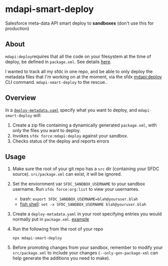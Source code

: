 # mdapi-smart-deploy

Salesforce meta-data API smart deploy to **sandboxes** (don't use this for production)

## About

`mdapi:deploy`requires that all the code on your filesystem at the time of deploy, be defined in `package.xml`.  See details [here](https://salesforce.stackexchange.com/questions/227117/metadata-api-howto-deploy-only-what-specified-in-package-xml).


I wanted to track all my sfdc in one repo, and be able to only deploy the metadata files that I'm working on at the moment, via the sfdx [mdapi:deploy](https://developer.salesforce.com/docs/atlas.en-us.sfdx_cli_reference.meta/sfdx_cli_reference/cli_reference_force_mdapi.htm#cli_reference_deploy) CLI command.  `mdapi-smart-deploy` to the rescue..

## Overview

In a [`deploy-metadata.yaml`](./examples/deploy-metadata.yaml) specify what you want to deploy, and `mdapi-smart-deploy` will: 

1.  Create a zip file containing a dynamically generated `package.xml`, with only the files you want to deploy.
1.  Invokes `sfdx force:mdapi:deploy` against your sandbox.
1.  Checks status of the deploy and reports errors

## Usage

1.  Make sure the root of your git repo has a `src` dir (containing your SFDC source).  `src/package.xml` can exist, it will be ignored.
1.  Set the enviornment var `SFDC_SANDBOX_USERNAME` to your sandbox username.  Run `sfdx force:org:list` to view your usernames.
    *  bash: `export SFDC_SANDBOX_USERNAME=blah@youruser.blah`
    *  [fish shell](https://fishshell.com/): `set -x SFDC_SANDBOX_USERNAME blah@youruser.blah`
1.  Create a `deploy-metadata.yaml` in your root specifying entries you would normally put in `package.xml`.  [example](./example/deploy-metadata.yaml)
1.  Run the following from the root of your repo

    ```
    npx mdapi-smart-deploy
    ```
1.  Before promoting changes from your sandbox, remember to modify your `src/package.xml` to include your changes (`--only-gen-package-xml` can help generate the additions you need to make).
